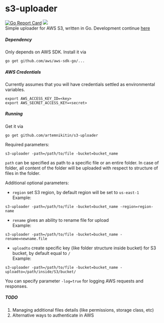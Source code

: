 # s3-uploader 
[![Go Report Card](https://goreportcard.com/badge/artemnikitin/s3-uploader)](https://goreportcard.com/report/artemnikitin/s3-uploader) [![](https://circleci.com/gh/artemnikitin/s3-uploader.svg?style=shield&circle-token=7f9634b483cd46ffb7b51d8b1c1c84ca4431b779)](https://circleci.com/gh/artemnikitin/s3-uploader.svg?style=shield&circle-token=7f9634b483cd46ffb7b51d8b1c1c84ca4431b779)    
Simple uploader for AWS S3, written in Go. Development continue [here](https://github.com/artemnikitin/s3-tool)   
##### Dependency

Only depends on AWS SDK. Install it via    
```
go get github.com/aws/aws-sdk-go/...
```

##### AWS Credentials

Currently assumes that you will have credentials settled as environmental variables.   
```
export AWS_ACCESS_KEY_ID=<key>
export AWS_SECRET_ACCESS_KEY=<secret>
```

##### Running
Get it via    
``` 
go get github.com/artemnikitin/s3-uploader 
``` 
   
Required parameters:          
``` 
s3-uploader -path=/path/to/file -bucket=bucket_name 
```   
```path``` can be specified as path to a specific file or an entire folder. In case of folder, all content of the folder will be uploaded with respect to structure of files in the folder.   
   
Additional optional parameters:   
- ```region``` set S3 region, by default region will be set to ```us-east-1```       
Example:    
``` 
s3-uploader -path=/path/to/file -bucket=bucket_name -region=region-name 
```    
- ```rename``` gives an ability to rename file for upload      
Example:   
``` 
s3-uploader -path=/path/to/file -bucket=bucket_name -rename=newname.file
```   
- ```uploadto``` create specific key (like folder structure inside bucket) for S3 bucket, by default equal to ```/```   
Example:   
``` 
s3-uploader -path=/path/to/file -bucket=bucket_name -uploadto=/path/inside/S3/bucket/
```  

You can specify parameter ```-log=true``` for logging AWS requests and responses.

##### TODO  
1. Managing additional files details (like permissions, storage class, etc)
2. Alternative ways to authenticate in AWS
